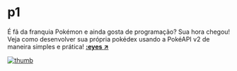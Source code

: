 # p1
É fã da franquia Pokémon e ainda gosta de programação? Sua hora chegou! Veja como desenvolver sua própria pokédex usando a PokéAPI v2 de maneira simples e prática! [**:eyes :arrow_upper_right:**](https://aprendacodar.blogspot.com/2022/04/desenvolva-uma-pokedex-web-app-com.html)

[![thumb](https://blogger.googleusercontent.com/img/b/R29vZ2xl/AVvXsEjY1u-fQ5SyNXBMg6L4_FOHYUepJF5G0I4zElbuxhGvdKdvViusaH1jxEupB4BuSyT_U0YZkookOILw-vPQkeqoXfyDNOajregYypxOWSIiP6DzZLoygomgvse6fOy475mSjdBETUZWwnZgbjE2dvt9rAeEGYESmyoAdRcTH8qhV5dM8D5fQSNuzFmQ/s1600/pokedex.png)](https://aprendacodar.blogspot.com/2022/04/desenvolva-uma-pokedex-web-app-com.html)